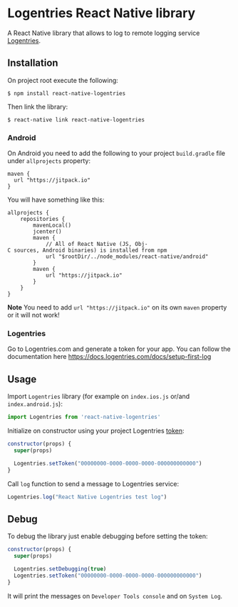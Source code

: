 # Logentries React Native library

A React Native library that allows to log to remote logging service [Logentries](https://logentries.com).

## Installation

On project root execute the following:

```
$ npm install react-native-logentries
```

Then link the library:

```
$ react-native link react-native-logentries
```
### Android

On Android you need to add the following to your project `build.gradle` file under `allprojects` property:
```
maven { 
  url "https://jitpack.io" 
}
```

You will have something like this:
```
allprojects {
    repositories {
        mavenLocal()
        jcenter()
        maven {
            // All of React Native (JS, Obj-C sources, Android binaries) is installed from npm
            url "$rootDir/../node_modules/react-native/android"
        }
        maven { 
            url "https://jitpack.io" 
        }
    }
}
```

**Note** You need to add `url "https://jitpack.io"` on its own `maven` property or it will not work!

### Logentries

Go to Logentries.com and generate a token for your app. You can follow the documentation here https://docs.logentries.com/docs/setup-first-log

## Usage

Import `Logentries` library (for example on `index.ios.js` or/and `index.android.js`):

``` Javascript
import Logentries from 'react-native-logentries'
```

Initialize on constructor using your project Logentries [token](https://docs.logentries.com/docs/get-set-up):

``` Javascript
constructor(props) {
  super(props)

  Logentries.setToken("00000000-0000-0000-0000-000000000000")
}
```

Call `log` function to send a message to Logentries service:

``` Javascript
Logentries.log("React Native Logentries test log")
```

## Debug

To debug the library just enable debugging before setting the token:

``` Javascript
constructor(props) {
  super(props)

  Logentries.setDebugging(true)
  Logentries.setToken("00000000-0000-0000-0000-000000000000")
}
```

It will print the messages on `Developer Tools console` and on `System Log`.
